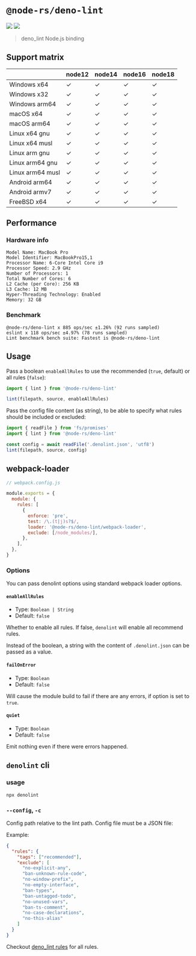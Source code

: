 # `@node-rs/deno-lint`

![](https://github.com/napi-rs/node-rs/workflows/CI/badge.svg)
![](https://img.shields.io/npm/dm/@node-rs/deno-lint.svg?sanitize=true)

> deno_lint Node.js binding

## Support matrix

|                  | node12 | node14 | node16 | node18 |
| ---------------- | ------ | ------ | ------ | ------ |
| Windows x64      | ✓      | ✓      | ✓      | ✓      |
| Windows x32      | ✓      | ✓      | ✓      | ✓      |
| Windows arm64    | ✓      | ✓      | ✓      | ✓      |
| macOS x64        | ✓      | ✓      | ✓      | ✓      |
| macOS arm64      | ✓      | ✓      | ✓      | ✓      |
| Linux x64 gnu    | ✓      | ✓      | ✓      | ✓      |
| Linux x64 musl   | ✓      | ✓      | ✓      | ✓      |
| Linux arm gnu    | ✓      | ✓      | ✓      | ✓      |
| Linux arm64 gnu  | ✓      | ✓      | ✓      | ✓      |
| Linux arm64 musl | ✓      | ✓      | ✓      | ✓      |
| Android arm64    | ✓      | ✓      | ✓      | ✓      |
| Android armv7    | ✓      | ✓      | ✓      | ✓      |
| FreeBSD x64      | ✓      | ✓      | ✓      | ✓      |

## Performance

### Hardware info

```
Model Name: MacBook Pro
Model Identifier: MacBookPro15,1
Processor Name: 6-Core Intel Core i9
Processor Speed: 2.9 GHz
Number of Processors: 1
Total Number of Cores: 6
L2 Cache (per Core): 256 KB
L3 Cache: 12 MB
Hyper-Threading Technology: Enabled
Memory: 32 GB
```

### Benchmark

```
@node-rs/deno-lint x 885 ops/sec ±1.26% (92 runs sampled)
eslint x 118 ops/sec ±4.97% (78 runs sampled)
Lint benchmark bench suite: Fastest is @node-rs/deno-lint
```

## Usage

Pass a boolean `enableAllRules` to use the recommended (`true`, default) or all rules (`false`):

```ts
import { lint } from '@node-rs/deno-lint'

lint(filepath, source, enableAllRules)
```

Pass the config file content (as string), to be able to specify what rules should be included or excluded:

```ts
import { readFile } from 'fs/promises'
import { lint } from '@node-rs/deno-lint'

const config = await readFile('.denolint.json', 'utf8')
lint(filepath, source, config)
```

## webpack-loader

```js
// webpack.config.js

module.exports = {
  module: {
    rules: [
      {
        enforce: 'pre',
        test: /\.(t|j)s?$/,
        loader: '@node-rs/deno-lint/webpack-loader',
        exclude: [/node_modules/],
      },
    ],
  },
}
```

### Options

You can pass denolint options using standard webpack loader options.

#### `enableAllRules`

- Type: `Boolean | String`
- Default: `false`

Whether to enable all rules. If false, `denolint` will enable all recommend rules.

Instead of the boolean, a string with the content of `.denolint.json` can be passed as a value.

#### `failOnError`

- Type: `Boolean`
- Default: `false`

Will cause the module build to fail if there are any errors, if option is set to `true`.

#### `quiet`

- Type: `Boolean`
- Default: `false`

Emit nothing even if there were errors happened.

## `denolint` cli

### usage

`npx denolint`

### `--config`, `-c`

Config path relative to the lint path. Config file must be a JSON file:

Example:

```json
{
  "rules": {
    "tags": ["recommended"],
    "exclude": [
      "no-explicit-any",
      "ban-unknown-rule-code",
      "no-window-prefix",
      "no-empty-interface",
      "ban-types",
      "ban-untagged-todo",
      "no-unused-vars",
      "ban-ts-comment",
      "no-case-declarations",
      "no-this-alias"
    ]
  }
}
```

Checkout [deno_lint rules](https://github.com/denoland/deno_lint/tree/main/docs/rules) for all rules.

